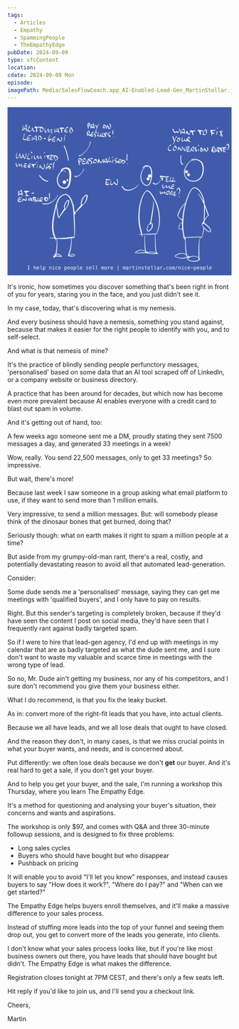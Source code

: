 ```yaml
---
tags:
  - Articles
  - Empathy
  - SpammingPeople
  - TheEmpathyEdge
pubDate: 2024-09-09
type: sfcContent
location: 
cdate: 2024-09-09 Mon
episode: 
imagePath: Media/SalesFlowCoach.app_AI-Enabled-Lead-Gen_MartinStellar.jpeg
---
```


![](Media/SalesFlowCoach.app_AI-Enabled-Lead-Gen_MartinStellar.jpeg)

It's ironic, how sometimes you discover something that's been right in front of you for years, staring you in the face, and you just didn't see it.

In my case, today, that's discovering what is my nemesis.

And every business should have a nemesis, something you stand against, because that makes it easier for the right people to identify with you, and to self-select.

And what is that nemesis of mine?

It's the practice of blindly sending people perfunctory messages, 'personalised' based on some data that an AI tool scraped off of LinkedIn, or a company website or business directory.

A practice that has been around for decades, but which now has become even more prevalent because AI enables everyone with a credit card to blast out spam in volume.

And it's getting out of hand, too:

A few weeks ago someone sent me a DM, proudly stating they sent 7500 messages a day, and generated 33 meetings in a week!

Wow, really. You send 22,500 messages, only to get 33 meetings? So impressive.

But wait, there's more!

Because last week I saw someone in a group asking what email platform to use, if they want to send more than 1 million emails.

Very impressive, to send a million messages. But: will somebody please think of the dinosaur bones that get burned, doing that?

Seriously though: what on earth makes it right to spam a million people at a time?

But aside from my grumpy-old-man rant, there's a real, costly, and potentially devastating reason to avoid all that automated lead-generation.

Consider:

Some dude sends me a 'personalised' message, saying they can get me meetings with 'qualified buyers', and I only have to pay on results.

Right. But this sender's targeting is completely broken, because if they'd have seen the content I post on social media, they'd have seen that I frequently rant against badly targeted spam.

So if I were to hire that lead-gen agency, I'd end up with meetings in my calendar that are as badly targeted as what the dude sent me, and I sure don't want to waste my valuable and scarce time in meetings with the wrong type of lead.

So no, Mr. Dude ain't getting my business, nor any of his competitors, and I sure don't recommend you give them your business either.

What I do recommend, is that you fix the leaky bucket.

As in: convert more of the right-fit leads that you have, into actual clients.

Because we all have leads, and we all lose deals that ought to have closed.

And the reason they don't, in many cases, is that we miss crucial points in what your buyer wants, and needs, and is concerned about.

Put differently: we often lose deals because we don't **get** our buyer. And it's real hard to get a sale, if you don't get your buyer.

And to help you get your buyer, and the sale, I'm running a workshop this Thursday, where you learn The Empathy Edge.

It's a method for questioning and analysing your buyer's situation, their concerns and wants and aspirations.

The workshop is only $97, and comes with Q&A and three 30-minute followup sessions, and is designed to fix three problems:

- Long sales cycles
-  Buyers who should have bought but who disappear
- Pushback on pricing

It will enable you to avoid "I'll let you know" responses, and instead causes buyers to say "How does it work?", "Where do I pay?" and "When can we get started?"

The Empathy Edge helps buyers enroll themselves, and it'll make a massive difference to your sales process.

Instead of stuffing more leads into the top of your funnel and seeing them drop out, you get to convert more of the leads you generate, into clients.

I don't know what your sales process looks like, but if you're like most business owners out there, you have leads that should have bought but didn't. The Empathy Edge is what makes the difference.

Registration closes tonight at 7PM CEST, and there's only a few seats left.

Hit reply if you'd like to join us, and I'll send you a checkout link.

Cheers,

Martin
